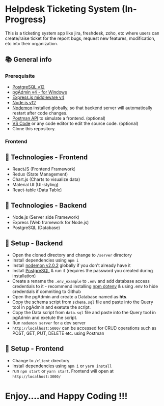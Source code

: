 # Helpdesk Ticketing System (In-Progress)

This is a ticketing system app like jira, freshdesk, zoho, etc where users can create/raise ticket for the report bugs, request new features, modification, etc into their organization.

## :books: General info

### Prerequisite

* [PostgreSQL v12](https://www.postgresql.org/)
* [pgAdmin v4 - for Windows](https://www.pgadmin.org/download/pgadmin-4-windows/)
* [Express.js middleware v4](https://expressjs.com/)
* [Node.js v12](https://nodejs.org/es/)
* [Nodemon](https://www.npmjs.com/package/nodemon) installed globally, so that backend server will automatically restart after code changes.
* [Postman API](https://www.postman.com/downloads/) to simulate a frontend. (optional)
* [VS Code](https://code.visualstudio.com/download) or any code editor to edit the source code. (optional)
* Clone this repository.


### Frontend

## :signal_strength: Technologies - Frontend

* ReactJS (Frontend Framework)
* Redux (State Management)
* Chart.js (Charts to visualize data)
* Material UI (UI-styling)
* React-table (Data Table)

## :signal_strength: Technologies - Backend

* Node.js (Server side Framework)
* Express (Web framework for Node.js)
* PostgreSQL (Database)

## :floppy_disk: Setup - Backend

* Open the cloned directory and change to `/server` directory
* Install dependencies using `npm i`
* Install [nodemon v2.0.2](https://www.npmjs.com/package/nodemon) globally if you don't already have it
* Install [PostgreSQL](https://www.postgresql.org/) & run it (requires the password you created during installation)
* Create a rename the `.env_example` to `.env` and add database access credentials to it - recommend installing [npm dotenv](https://www.npmjs.com/package/dotenv) & using .env to hide credentials if commiting to Github
* Open the pgAdmin and create a Database named as **hts**. 
* Copy the schema script from `schema.sql` file and paste into the Query tool in pgAdmin and exetute the script.
* Copy the Data script from `data.sql` file and paste into the Query tool in pgAdmin and exetute the script.
* Run `nodemon server` for a dev server
* `http://localhost:5000/` can be accessed for CRUD operations such as POST, GET, PUT, DELETE etc. using Postman

## :floppy_disk: Setup - Frontend

* Change to `/client` directory
* Install dependencies using `npm i` or `yarn install`
* run `npm start` or `yarn start`. Frontend will open at `http://localhost:3000/`

# Enjoy....and Happy Coding !!!